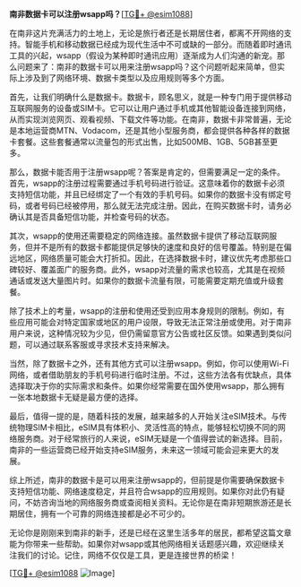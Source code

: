 **南非数据卡可以注册wsapp吗？**[[TG💪+ @esim1088](https://t.me/s/esim1088)]

在南非这片充满活力的土地上，无论是旅行者还是长期居住者，都离不开网络的支持。智能手机和移动数据已经成为现代生活中不可或缺的一部分。而随着即时通讯工具的兴起，wsapp（假设为某种即时通讯应用）逐渐成为人们沟通的新宠。那么问题来了：南非的数据卡可以用来注册wsapp吗？这个问题听起来简单，但实际上涉及到了网络环境、数据卡类型以及应用规则等多个方面。

首先，让我们明确什么是数据卡。数据卡，顾名思义，就是一种专门用于提供移动互联网服务的设备或SIM卡。它可以让用户通过手机或其他智能设备连接到网络，从而实现浏览网页、观看视频、下载文件等功能。在南非，数据卡非常普遍，无论是本地运营商MTN、Vodacom，还是其他小型服务商，都会提供各种各样的数据卡套餐。这些套餐通常以流量包的形式出售，比如500MB、1GB、5GB甚至更多。

那么，数据卡能否用于注册wsapp呢？答案是肯定的，但需要满足一定的条件。首先，wsapp的注册过程需要通过手机号码进行验证。这意味着你的数据卡必须支持短信功能，并且已经绑定了一个有效的手机号码。如果你的数据卡没有绑定号码，或者号码已经被停用，那么就无法完成注册。因此，在购买数据卡时，请务必确认其是否具备短信功能，并检查号码的状态。

其次，wsapp的使用还需要稳定的网络连接。虽然数据卡提供了移动互联网服务，但并不是所有的数据卡都能提供足够快的速度和良好的信号覆盖。特别是在偏远地区，网络质量可能会大打折扣。因此，在选择数据卡时，建议优先考虑那些口碑较好、覆盖面广的服务商。此外，wsapp对流量的需求也较高，尤其是在视频通话或发送大量图片时。如果你的数据卡流量有限，可能需要定期充值或升级套餐。

除了技术上的考量，wsapp的注册和使用还受到应用本身规则的限制。例如，有些应用可能会对特定国家或地区的用户设限，导致无法正常注册或使用。对于南非用户来说，这种情况较为少见，但仍需留意官方公告或社区反馈。如果遇到类似问题，可以通过联系客服或寻求技术支持来解决。

当然，除了数据卡之外，还有其他方式可以注册wsapp。例如，你可以使用Wi-Fi网络，或者借助朋友的手机号码进行临时注册。不过，这些方法各有优缺点，具体选择取决于你的实际需求和条件。如果你经常需要在国外使用wsapp，那么拥有一张本地数据卡无疑是最方便的选择。

最后，值得一提的是，随着科技的发展，越来越多的人开始关注eSIM技术。与传统物理SIM卡相比，eSIM具有体积小、灵活性高的特点，能够轻松切换不同的网络服务商。对于经常旅行的人来说，eSIM无疑是一个值得尝试的新选择。目前，南非的一些运营商已经开始支持eSIM服务，未来这一领域可能会迎来更大的发展。

综上所述，南非的数据卡是可以用来注册wsapp的，但前提是你需要确保数据卡支持短信功能、网络速度稳定，并且符合wsapp的应用规则。如果你对此仍有疑问，不妨咨询当地的网络服务商或查阅相关资料。无论你是在南非短期旅游还是长期居住，拥有一个可靠的网络连接都是必不可少的。

无论你是刚刚来到南非的新手，还是已经在这里生活多年的居民，都希望这篇文章能为你带来一些帮助。如果你对wsapp或其他网络相关话题感兴趣，欢迎继续关注我们的讨论。记住，网络不仅仅是工具，更是连接世界的桥梁！

[[TG💪+ @esim1088](https://t.me/s/esim1088) ![Image](https://i.postimg.cc/4NQfJmqS/Snipaste-2025-05-13-00-14-12.png)]